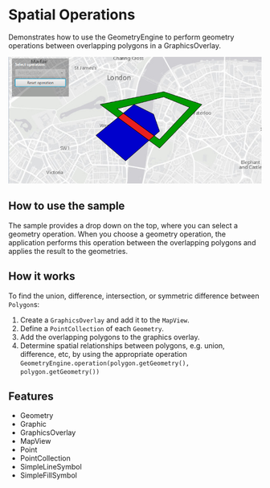 <h1>Spatial Operations</h1>

<p>Demonstrates how to use the GeometryEngine to perform geometry operations between overlapping polygons in a 
GraphicsOverlay.</p>

<p><img src="SpatialOperations.png"/></p>

<h2>How to use the sample</h2>

<p>The sample provides a drop down on the top, where you can select a geometry operation. When you choose a geometry 
operation, the application performs this operation between the overlapping polygons and applies the result to the 
geometries.</p>

<h2>How it works</h2>

<p>To find the union, difference, intersection, or symmetric difference between <code>Polygon</code>s:</p>

<ol>
    <li>Create a <code>GraphicsOverlay</code> and add it to the <code>MapView</code>.</li>
    <li>Define a <code>PointCollection</code> of each <code>Geometry</code>.</li>
    <li>Add the overlapping polygons to the graphics overlay.</li>
    <li>Determine spatial relationships between polygons, e.g. union, difference, etc, by using the appropriate operation <code>GeometryEngine.operation(polygon.getGeometry(), polygon.getGeometry())</code></li>
</ol>

<h2>Features</h2>
<ul>
    <li>Geometry</li>
    <li>Graphic</li>
    <li>GraphicsOverlay</li>
    <li>MapView</li>
    <li>Point</li>
    <li>PointCollection</li>
    <li>SimpleLineSymbol</li>
    <li>SimpleFillSymbol</li>
</ul>
